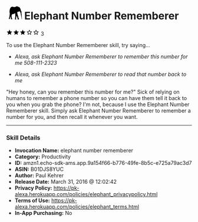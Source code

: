 # &nbsp;<img src="skill_icon" alt="Elephant Number Rememberer icon" width="36"> Elephant Number Rememberer
![3 stars](../../images/ic_star_black_18dp_1x.png)![3 stars](../../images/ic_star_black_18dp_1x.png)![3 stars](../../images/ic_star_black_18dp_1x.png)![3 stars](../../images/ic_star_border_black_18dp_1x.png)![3 stars](../../images/ic_star_border_black_18dp_1x.png) 3

To use the Elephant Number Rememberer skill, try saying...

* *Alexa, ask Elephant Number Rememberer to remember this number for me 508-111-2323*

* *Alexa, ask Elephant Number Rememberer to read that number back to me*

"Hey honey, can you remember this number for me?"  Sick of relying on humans to remember a phone number so you can have them tell it back to you when you grab the phone? I'm not, because I use the Elephant Number Rememberer skill.  Simply ask Elephant Number Rememberer to remember a number for you, and then recall it whenever you want.

***

### Skill Details

* **Invocation Name:** elephant number rememberer
* **Category:** Productivity
* **ID:** amzn1.echo-sdk-ams.app.9a154f66-b776-49fe-8b5c-e725a79ac3d7
* **ASIN:** B01DJS8YUC
* **Author:** Paul Kehrer
* **Release Date:** March 31, 2016 @ 12:02:42
* **Privacy Policy:** https://pk-alexa.herokuapp.com/policies/elephant_privacypolicy.html
* **Terms of Use:** https://pk-alexa.herokuapp.com/policies/elephant_terms.html
* **In-App Purchasing:** No
